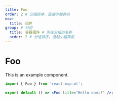 ```yaml
---
title: Foo
order: 2 # 分组排序，值越小越靠前
nav:
  title: 组件
group: # 分组
  title: 容器组件 # 所在分组的名称
  order: 2 # 分组排序，值越小越靠前
---
```


# Foo

This is an example component.

```jsx
import { Foo } from 'react-map-ol';

export default () => <Foo title="Hello dumi!" />;
```
